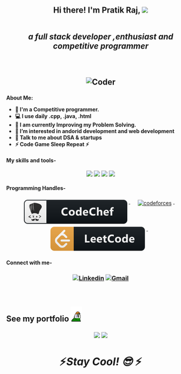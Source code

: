 <h2 align="center">
 <abc>
  <br>Hi there! I'm Pratik Raj, <img src="https://user-images.githubusercontent.com/42378118/110234147-e3259600-7f4e-11eb-95be-0c4047144dea.gif" width="30"><br>
  
  <br><em>a full stack developer ,enthusiast and competitive programmer </em><br>
  
  <br><br>
  <img src="https://github.com/raghavk16/raghavk16/blob/master/coderman.gif" alt="Coder" width="400" height="250" /> 
 </abc> 
</h2>

<h4 align = "left">About Me: <br>

                                                                                                            
- 🏦 I'm a Competitive programmer.<br>
- 💻 I use daily .cpp, .java, .html <br>
- 📖 I am currently Improving my Problem Solving. <br> 
- 👀 I’m interested in andorid development and web development<br>
- 💬 Talk to me about DSA & startups <br>                                          
- ⚡ Code Game Sleep Repeat ⚡<br>
</h4>  
<h4>My skills and tools-</h4>
                                                                                                
 <p align = "center">
  <code><img width="10%" src="https://www.vectorlogo.zone/logos/android/android-ar21.svg"></code>  
  <code><img width="10%" src="https://www.vectorlogo.zone/logos/java/java-ar21.svg"></code>
  <code><img width="10%" src="https://www.vectorlogo.zone/logos/opencv/opencv-ar21.svg"></code>
  <code><img width="10%" src="https://www.vectorlogo.zone/logos/github/github-ar21.svg"></code>
  <br />
</p>
<h4>Programming Handles-</h4>
 
<p align="center">
  <a href="https://www.codechef.com/users/pratikraj001">
    <img src="https://raw.githubusercontent.com/AbhishekMaira10/AbhishekMaira10/master/Resources/svg/codechef.svg" alt="codechef" style="vertical-align:top; margin:4px">
  </a>&nbsp;&nbsp;&nbsp;
  <a href="https://codeforces.com/profile/pratikraj001">
   <img src="https://i.ibb.co/BGBPsSJ/logo.png" alt ="codeforces" style="vertical-align:top; margin:4px; width:138px;height:32px">
 </a>&nbsp;&nbsp;&nbsp;
  <a href="https://leetcode.com/pratikraj001/">
    <img src="https://raw.githubusercontent.com/AbhishekMaira10/AbhishekMaira10/master/Resources/svg/leetcode.svg" alt="leetcode" style="vertical-align:top; margin:4px">
  </a>&nbsp;&nbsp;&nbsp;   
  
</p>                                                                                                                
                                                                                                               
<h4> Connect with me- </h4>                               
<h3 align = "center">       
                    
[![Linkedin](https://img.shields.io/badge/-LinkedIn-blue?style=flat&logo=Linkedin&logoColor=white)](https://www.linkedin.com/in/pratik-raj-65b041201/)
[![Gmail](https://img.shields.io/badge/-Gmail-c14438?style=flat&logo=Gmail&logoColor=white)](mailto:pratikraj001@protonmail.com)
                    
 &nbsp;
                    
 </h3>                                                                                                                
<h2>See my portfolio <img src="https://raw.githubusercontent.com/ItsAnunesS/ItsAnunesS/master/src/img/parrots/flags/indiaparrot.gif" width="30" height="40"/></h2>
                                                                       
<h3 align ="center"> 
 <img src="https://github-readme-stats.vercel.app/api?username=Pratikraj001&&show_icons=true&title_color=41B3A3&icon_color=E27D60f&text_color=FC4445&bg_color=000000">
 <img src="https://github-readme-streak-stats.herokuapp.com?user=Pratikraj001&theme=react&date_format=M%20j%5B%2C%20Y%5D&fire=DDA514)](https://git.io/streak-stats">
 
 
</h3>
<h1 align='center'>⚡️<i>Stay Cool! 😎 </i>⚡️</h1>


<!---
Pratikraj001/Pratikraj001 is a ✨ special ✨ repository because its `README.md` (this file) appears on your GitHub profile.
You can click the Preview link to take a look at your changes.
--->

 <!-- <img src="https://github.com/TheDudeThatCode/TheDudeThatCode/blob/master/Assets/Developer.gif" width="45px"> --- >
<!-- <img src="https://github.com/TheDudeThatCode/TheDudeThatCode/blob/master/Assets/Developer.gif" width="4px"> --->
